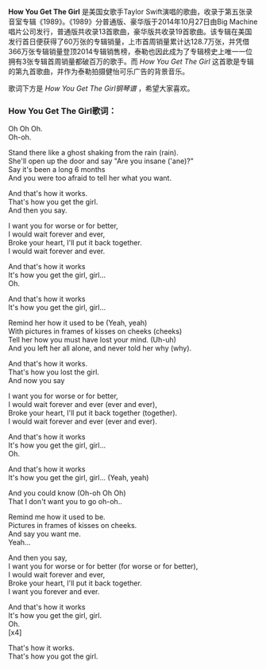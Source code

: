 

**How You Get The Girl** 是美国女歌手Taylor
Swift演唱的歌曲，收录于第五张录音室专辑《1989》。《1989》分普通版、豪华版于2014年10月27日由Big
Machine唱片公司发行，普通版共收录13首歌曲，豪华版共收录19首歌曲。该专辑在美国发行首日便获得了60万张的专辑销量，上市首周销量累计达128.7万张，并凭借366万张专辑销量登顶2014专辑销售榜，泰勒也因此成为了专辑榜史上唯一一位拥有3张专辑首周销量都破百万的歌手。而
_How You Get The Girl_ 这首歌是专辑的第九首歌曲，并作为泰勒拍摄健怡可乐广告的背景音乐。

歌词下方是 _How You Get The Girl钢琴谱_ ，希望大家喜欢。

### How You Get The Girl歌词：

Oh Oh Oh.  
Oh-oh.

Stand there like a ghost shaking from the rain (rain).  
She'll open up the door and say "Are you insane ('ane)?"  
Say it's been a long 6 months  
And you were too afraid to tell her what you want.

And that's how it works.  
That's how you get the girl.  
And then you say.

I want you for worse or for better,  
I would wait forever and ever,  
Broke your heart, I'll put it back together.  
I would wait forever and ever.

And that's how it works  
It's how you get the girl, girl...  
Oh.

And that's how it works  
It's how you get the girl, girl...

Remind her how it used to be (Yeah, yeah)  
With pictures in frames of kisses on cheeks (cheeks)  
Tell her how you must have lost your mind. (Uh-uh)  
And you left her all alone, and never told her why (why).

And that's how it works.  
That's how you lost the girl.  
And now you say

I want you for worse or for better,  
I would wait forever and ever (ever and ever),  
Broke your heart, I'll put it back together (together).  
I would wait forever and ever (ever and ever).

And that's how it works  
It's how you get the girl, girl...  
Oh.

And that's how it works  
It's how you get the girl, girl... (Yeah, yeah)

And you could know (Oh-oh Oh Oh)  
That I don't want you to go oh-oh..

Remind me how it used to be.  
Pictures in frames of kisses on cheeks.  
And say you want me.  
Yeah...

And then you say,  
I want you for worse or for better (for worse or for better),  
I would wait forever and ever,  
Broke your heart, I'll put it back together.  
I want you forever and ever.

And that's how it works  
It's how you get the girl, girl.  
Oh.  
[x4]

That's how it works.  
That's how you got the girl.

